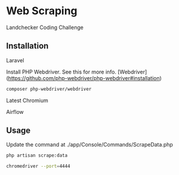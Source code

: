 # Web Scraping

Landchecker Coding Challenge

## Installation
Laravel

Install PHP Webdriver. See this for more info. [Webdriver]
(https://github.com/php-webdriver/php-webdriver#installation) 

```bash
composer php-webdriver/webdriver
```
Latest Chromium

Airflow

## Usage
Update the command at ./app/Console/Commands/ScrapeData.php
```bash
php artisan scrape:data
```
```bash
chromedriver --port=4444
```
